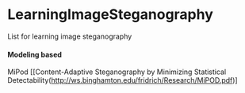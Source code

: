 # LearningImageSteganography
List for learning image steganography

#### Modeling based 

MiPod [[Content-Adaptive Steganography by Minimizing Statistical Detectability(http://ws.binghamton.edu/fridrich/Research/MiPOD.pdf)]
